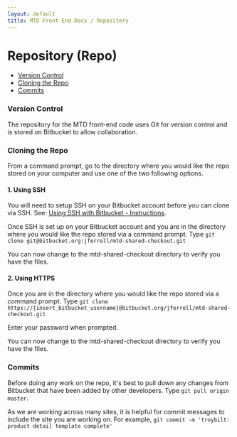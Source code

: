 ```yaml
---
layout: default
title: MTD Front-End Docs / Repository
---
```


# Repository (Repo)

* [Version Control](#version-control)
* [Cloning the Repo](#cloning-the-repo)
* [Commits](#commits)

### Version Control

The repository for the MTD front-end code uses Git for version control and is stored on Bitbucket to allow collaboration. 

### Cloning the Repo

From a command prompt, go to the directory where you would like the repo stored on your computer and use one of the two following options.

#### 1. Using SSH

You will need to setup SSH on your Bitbucket account before you can clone via SSH. See: [Using SSH with Bitbucket - Instructions](https://confluence.atlassian.com/bitbucket/use-the-ssh-protocol-with-bitbucket-cloud-221449711.html). 

Once SSH is set up on your Bitbucket account and you are in the directory where you would like the repo stored via a command prompt.  Type `git clone git@bitbucket.org:jferrell/mtd-shared-checkout.git`

You can now change to the mtd-shared-checkout directory to verify you have the files.

#### 2. Using HTTPS

Once you are in the directory where you would like the repo stored via a command prompt.  Type `git clone https://{insert_bitbucket_username}@bitbucket.org/jferrell/mtd-shared-checkout.git`

Enter your password when prompted.

You can now change to the mtd-shared-checkout directory to verify you have the files.

### Commits

Before doing any work on the repo, it's best to pull down any changes from Bitbucket that have been added by other developers. Type `git pull origin master`.

As we are working across many sites, it is helpful for commit messages to include the site you are working on. For example, `git commit -m 'troybilt: product detail template complete'`
